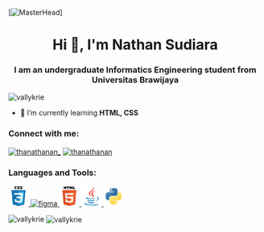[![MasterHead](https://www.notion.so/image/https%3A%2F%2Fprod-files-secure.s3.us-west-2.amazonaws.com%2F3210ec23-d410-41fc-b018-eb9f6a92b600%2Fe956c0bb-8e94-4f29-9a6c-cbfc605e8799%2Ftumblr_ce237ad7762fc6bce812f5f47f499d76_7acfce39_1280.webp?table=block&id=48c93147-c0c6-46fc-a2db-0045e535c885&spaceId=3210ec23-d410-41fc-b018-eb9f6a92b600&width=2000&userId=ebf27b73-58a8-4c9e-972b-c8008c5ead1d&cache=v2)]

<h1 align="center">Hi 👋, I'm Nathan Sudiara</h1>
<h3 align="center">I am an undergraduate Informatics Engineering student from Universitas Brawijaya</h3>

<p align="left"> <img src="https://komarev.com/ghpvc/?username=vallykrie&label=Profile%20views&color=0e75b6&style=flat" alt="vallykrie" /> </p>

- 🌱 I’m currently learning **HTML, CSS**

<h3 align="left">Connect with me:</h3>
<p align="left">
<a href="https://instagram.com/thanathanan_" target="blank"><img align="center" src="https://raw.githubusercontent.com/rahuldkjain/github-profile-readme-generator/master/src/images/icons/Social/instagram.svg" alt="thanathanan_" height="30" width="40" /></a>
<a href="https://www.hackerrank.com/thanathanan" target="blank"><img align="center" src="https://raw.githubusercontent.com/rahuldkjain/github-profile-readme-generator/master/src/images/icons/Social/hackerrank.svg" alt="thanathanan" height="30" width="40" /></a>
</p>

<h3 align="left">Languages and Tools:</h3>
<p align="left"> <a href="https://www.w3schools.com/css/" target="_blank" rel="noreferrer"> <img src="https://raw.githubusercontent.com/devicons/devicon/master/icons/css3/css3-original-wordmark.svg" alt="css3" width="40" height="40"/> </a> <a href="https://www.figma.com/" target="_blank" rel="noreferrer"> <img src="https://www.vectorlogo.zone/logos/figma/figma-icon.svg" alt="figma" width="40" height="40"/> </a> <a href="https://www.w3.org/html/" target="_blank" rel="noreferrer"> <img src="https://raw.githubusercontent.com/devicons/devicon/master/icons/html5/html5-original-wordmark.svg" alt="html5" width="40" height="40"/> </a> <a href="https://www.java.com" target="_blank" rel="noreferrer"> <img src="https://raw.githubusercontent.com/devicons/devicon/master/icons/java/java-original.svg" alt="java" width="40" height="40"/> </a> <a href="https://www.python.org" target="_blank" rel="noreferrer"> <img src="https://raw.githubusercontent.com/devicons/devicon/master/icons/python/python-original.svg" alt="python" width="40" height="40"/> </a> </p>

<p><img align="left" src="https://github-readme-stats.vercel.app/api/top-langs?username=vallykrie&show_icons=true&locale=en&layout=compact" alt="vallykrie" /></p>

<p>&nbsp;<img align="center" src="https://github-readme-stats.vercel.app/api?username=vallykrie&show_icons=true&locale=en" alt="vallykrie" /></p>
